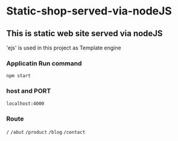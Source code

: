 # Static-shop-served-via-nodeJS

## This is static web site served via nodeJS
'ejs' is used in this project as Template engine

### Applicatin Run command
`npm start`

### host and PORT
`localhost:4000`

### Route
`/` `/abut` `/product` `/blog` `/contact`
